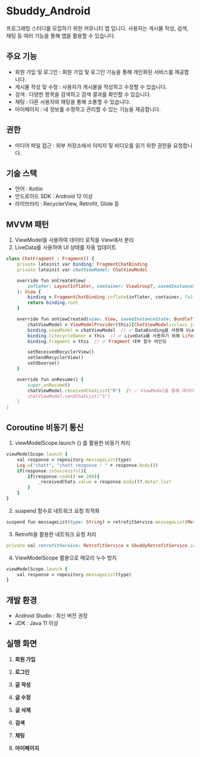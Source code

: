# Sbuddy_Android
프로그래밍 스터디를 모집하기 위한 커뮤니티 앱 입니다. 사용자는 게시물 작성, 검색, 채팅 등 여러 기능을 통해 앱을 활용할 수 있습니다.


## 주요 기능
* 회원 가입 및 로그인 : 회원 가입 및 로그인 기능을 통해 개인화된 서비스를 제공합니다.
* 게시물 작성 및 수정 : 사용자가 게시물을 작성하고 수정할 수 있습니다.
* 검색 : 다양한 항목을 검색하고 검색 결과를 확인할 수 있습니다.
* 채팅 : 다른 사용자와 채팅을 통해 소통할 수 있습니다.
* 마이페이지 : 내 정보를 수정하고 관리할 수 있는 기능을 제공합니다.


## 권한
* 미디어 파일 접근 : 외부 저장소에서 이미지 및 비디오를 읽기 위한 권한을 요청합니다.


## 기술 스택

* 언어 : Kotlin
* 안드로이드 SDK : Android 12 이상
* 라이브러리 : RecyclerView, Retrofit, Glide 등


## MVVM 패턴

1. ViewModel을 사용하여 데이터 로직을 View에서 분리
2. LiveData를 사용하여 UI 상태를 자동 업데이트

```ruby
class ChatFragment : Fragment() {
    private lateinit var binding: FragmentChatBinding
    private lateinit var chatViewModel: ChatViewModel

    override fun onCreateView(
        inflater: LayoutInflater, container: ViewGroup?, savedInstanceState: Bundle?
    ): View {
        binding = FragmentChatBinding.inflate(inflater, container, false)
        return binding.root
    }

    override fun onViewCreated(view: View, savedInstanceState: Bundle?) {
        chatViewModel = ViewModelProvider(this)[ChatViewModel::class.java]
        binding.viewModel = chatViewModel  // ✅ DataBinding을 사용해 ViewModel과 UI 연결
        binding.lifecycleOwner = this  // ✅ LiveData를 사용하기 위해 Lifecycle 설정
        binding.fragment = this  // ✅ Fragment 내부 함수 바인딩

        setReceivedRecyclerView()
        setSendRecyclerView()
        setObserve()
    }

    override fun onResume() {
        super.onResume()
        chatViewModel.receivedChatList("R")  // ✅ ViewModel을 통해 데이터 요청
        chatViewModel.sendChatList("S")
    }
}
```


## Coroutine 비동기 통신

1. viewModelScope.launch {} 를 활용한 비동기 처리

```ruby
viewModelScope.launch {
    val response = repository.messageList(type)
    Log.w("chatt", "chatt response : " + response.body())
    if(response.isSuccessful){
        if(response.code() == 200){
            _receivedChats.value = response.body()?.data?.list
        }
    }
}

```

2. suspend 함수로 네트워크 요청 최적화

```ruby
suspend fun messageList(type: String) = retrofitService.messageList(Message(type))

```

3. Retrofit을 활용한 네트워크 요청 처리

```ruby
private val retrofitService: RetrofitService = SbuddyRetrofitService.instance()

```

4. ViewModelScope 활용으로 메모리 누수 방지

```ruby
viewModelScope.launch {
    val response = repository.messageList(type)
}
```


## 개발 환경

* Android Studio : 최신 버전 권장
* JDK : Java 11 이상


## 실행 화면

1. **회원 가입**

2. **로그인**

3. **글 작성**

4. **글 수정**

5. **글 삭제**

6. **검색**

7. **채팅**

8. **마이페이지**
  
